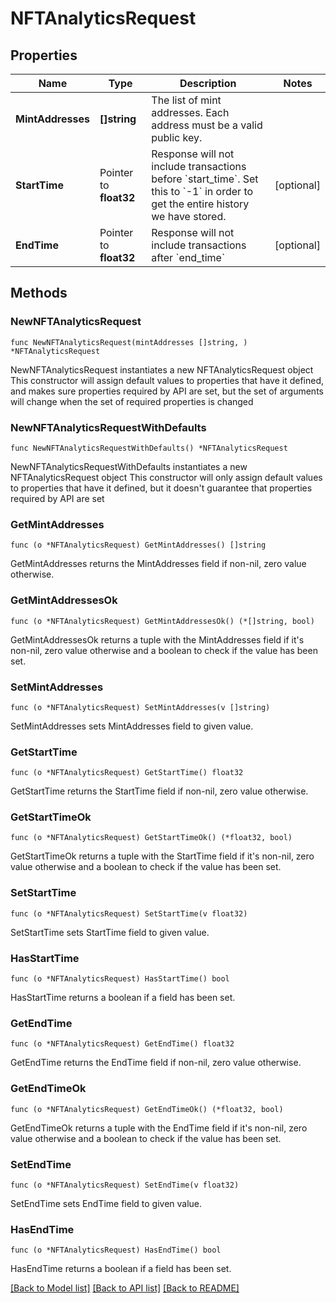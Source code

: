 # NFTAnalyticsRequest

## Properties

Name | Type | Description | Notes
------------ | ------------- | ------------- | -------------
**MintAddresses** | **[]string** | The list of mint addresses. Each address must be a valid public key. | 
**StartTime** | Pointer to **float32** | Response will not include transactions before &#x60;start_time&#x60;. Set this to &#x60;-1&#x60; in order to get the entire history we have stored.  | [optional] 
**EndTime** | Pointer to **float32** | Response will not include transactions after &#x60;end_time&#x60;   | [optional] 

## Methods

### NewNFTAnalyticsRequest

`func NewNFTAnalyticsRequest(mintAddresses []string, ) *NFTAnalyticsRequest`

NewNFTAnalyticsRequest instantiates a new NFTAnalyticsRequest object
This constructor will assign default values to properties that have it defined,
and makes sure properties required by API are set, but the set of arguments
will change when the set of required properties is changed

### NewNFTAnalyticsRequestWithDefaults

`func NewNFTAnalyticsRequestWithDefaults() *NFTAnalyticsRequest`

NewNFTAnalyticsRequestWithDefaults instantiates a new NFTAnalyticsRequest object
This constructor will only assign default values to properties that have it defined,
but it doesn't guarantee that properties required by API are set

### GetMintAddresses

`func (o *NFTAnalyticsRequest) GetMintAddresses() []string`

GetMintAddresses returns the MintAddresses field if non-nil, zero value otherwise.

### GetMintAddressesOk

`func (o *NFTAnalyticsRequest) GetMintAddressesOk() (*[]string, bool)`

GetMintAddressesOk returns a tuple with the MintAddresses field if it's non-nil, zero value otherwise
and a boolean to check if the value has been set.

### SetMintAddresses

`func (o *NFTAnalyticsRequest) SetMintAddresses(v []string)`

SetMintAddresses sets MintAddresses field to given value.


### GetStartTime

`func (o *NFTAnalyticsRequest) GetStartTime() float32`

GetStartTime returns the StartTime field if non-nil, zero value otherwise.

### GetStartTimeOk

`func (o *NFTAnalyticsRequest) GetStartTimeOk() (*float32, bool)`

GetStartTimeOk returns a tuple with the StartTime field if it's non-nil, zero value otherwise
and a boolean to check if the value has been set.

### SetStartTime

`func (o *NFTAnalyticsRequest) SetStartTime(v float32)`

SetStartTime sets StartTime field to given value.

### HasStartTime

`func (o *NFTAnalyticsRequest) HasStartTime() bool`

HasStartTime returns a boolean if a field has been set.

### GetEndTime

`func (o *NFTAnalyticsRequest) GetEndTime() float32`

GetEndTime returns the EndTime field if non-nil, zero value otherwise.

### GetEndTimeOk

`func (o *NFTAnalyticsRequest) GetEndTimeOk() (*float32, bool)`

GetEndTimeOk returns a tuple with the EndTime field if it's non-nil, zero value otherwise
and a boolean to check if the value has been set.

### SetEndTime

`func (o *NFTAnalyticsRequest) SetEndTime(v float32)`

SetEndTime sets EndTime field to given value.

### HasEndTime

`func (o *NFTAnalyticsRequest) HasEndTime() bool`

HasEndTime returns a boolean if a field has been set.


[[Back to Model list]](../README.md#documentation-for-models) [[Back to API list]](../README.md#documentation-for-api-endpoints) [[Back to README]](../README.md)


